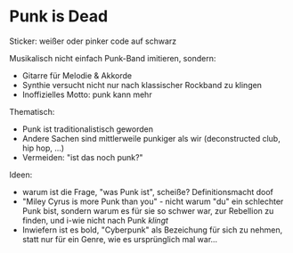 # Punk is Dead

Sticker: weißer oder pinker code auf schwarz

Musikalisch nicht einfach Punk-Band imitieren, sondern:
- Gitarre für Melodie & Akkorde
- Synthie versucht nicht nur nach klassischer Rockband zu klingen
- Inoffizielles Motto: punk kann mehr

Thematisch:
- Punk ist traditionalistisch geworden
- Andere Sachen sind mittlerweile punkiger als wir (deconstructed club, hip hop, ...)
- Vermeiden: "ist das noch punk?"

Ideen:
- warum ist die Frage, "was Punk ist", scheiße? Definitionsmacht doof
- "Miley Cyrus is more Punk than you" - nicht warum "du" ein schlechter Punk bist, sondern warum es für sie so schwer war, zur Rebellion zu finden, und i-wie nicht nach Punk *klingt*
- Inwiefern ist es bold, "Cyberpunk" als Bezeichung für sich zu nehmen, statt nur für ein Genre, wie es ursprünglich mal war...

